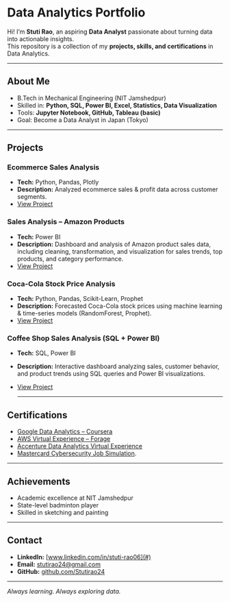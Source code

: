 #  Data Analytics Portfolio

Hi! I’m **Stuti Rao**, an aspiring **Data Analyst** passionate about turning data into actionable insights.  
This repository is a collection of my **projects, skills, and certifications** in Data Analytics.  

---

##  About Me
-  B.Tech in Mechanical Engineering (NIT Jamshedpur)  
-  Skilled in: **Python, SQL, Power BI, Excel, Statistics, Data Visualization**  
-  Tools: **Jupyter Notebook, GitHub, Tableau (basic)**  
-  Goal: Become a Data Analyst in Japan (Tokyo) 

---

##  Projects

###  Ecommerce Sales Analysis
- **Tech:** Python, Pandas, Plotly  
- **Description:** Analyzed ecommerce sales & profit data across customer segments.  
- [View Project](https://github.com/Stutirao24/ecommerce-sales-analysis)

###  Sales Analysis – Amazon Products
- **Tech:** Power BI  
- **Description:** Dashboard and analysis of Amazon product sales data, including cleaning, transformation, and visualization for sales trends, top products, and category performance.  
- [View Project](https://github.com/Stutirao24/Sales-Analysis-Amazon-Products-)

###  Coca-Cola Stock Price Analysis
- **Tech:** Python, Pandas, Scikit-Learn, Prophet  
- **Description:** Forecasted Coca-Cola stock prices using machine learning & time-series models (RandomForest, Prophet).  
- [View Project](https://github.com/Stutirao24/coca-cola-stock-analysis)

###  Coffee Shop Sales Analysis (SQL + Power BI)
- **Tech:** SQL, Power BI  
- **Description:** Interactive dashboard analyzing sales, customer behavior, and product trends using SQL queries and Power BI visualizations.  
- [View Project](https://github.com/Stutirao24/Coffee-Shop-Sales-Analysis-SQL-Power-BI)

  ---

##  Certifications
- [Google Data Analytics – Coursera](https://drive.google.com/drive/folders/1u6v_2MwmnND115V1jEL6VqvC6be7jDF1?usp=sharing)
- [AWS Virtual Experience – Forage](https://drive.google.com/file/d/1lKXygJWVnOisOf7ZBeGfh3G4ChH6yT6c/view?usp=sharing)
- [Accenture Data Analytics Virtual Experience](https://drive.google.com/file/d/15BB7vODRxmLBDvJpQ9kcCz905hukw5Bb/view?usp=sharing)
- [Mastercard Cybersecurity Job Simulation](https://drive.google.com/file/d/1q8kX54yyK47VjPdGZZrP0vmHEI_QDv1d/view?usp=sharing).
 

---

##  Achievements
- Academic excellence at NIT Jamshedpur  
- State-level badminton player  
- Skilled in sketching and painting  

---

##  Contact
- **LinkedIn:** [www.linkedin.com/in/stuti-rao06](#)  
- **Email:** stutirao24@gmail.com
-  **GitHub:** [github.com/Stutirao24](https://github.com/Stutirao24)

---
 *Always learning. Always exploring data.* 
